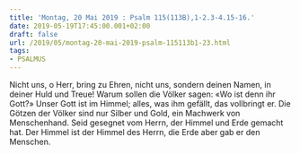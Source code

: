 ```yaml
---
title: 'Montag, 20 Mai 2019 : Psalm 115(113B),1-2.3-4.15-16.'
date: 2019-05-19T17:45:00.001+02:00
draft: false
url: /2019/05/montag-20-mai-2019-psalm-115113b1-23.html
tags: 
- PSALMUS
---
```


Nicht uns, o Herr, bring zu Ehren, nicht uns, sondern deinen Namen, in deiner Huld und Treue! Warum sollen die Völker sagen: «Wo ist denn ihr Gott?» Unser Gott ist im Himmel; alles, was ihm gefällt, das vollbringt er. Die Götzen der Völker sind nur Silber und Gold, ein Machwerk von Menschenhand. Seid gesegnet vom Herrn, der Himmel und Erde gemacht hat. Der Himmel ist der Himmel des Herrn, die Erde aber gab er den Menschen.